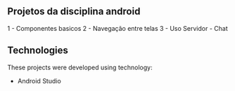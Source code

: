 ## Projetos da disciplina android
1 - Componentes basicos
2 - Navegação entre telas
3 - Uso Servidor - Chat 
## Technologies
These projects were developed using technology:

- Android Studio